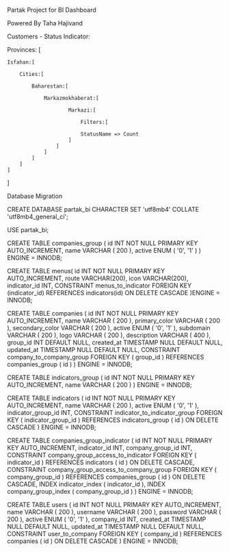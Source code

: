 Partak Project for BI Dashboard

Powered By Taha Hajivand

Customers - Status Indicator:

Provinces: [

    Isfahan:[

        Cities:[

            Baharestan:[

                Markazmokhaberat:[

                        Markazi:[

                            Filters:[
                        
                            StatusName => Count
                        ]
                    ]
                ]
            ]
        ]
    ]
]

Database Migration

CREATE DATABASE partak_bi CHARACTER SET 'utf8mb4' COLLATE 'utf8mb4_general_ci';

USE partak_bi;

CREATE TABLE companies_group (
 id INT NOT NULL PRIMARY KEY AUTO_INCREMENT, 
 name VARCHAR ( 200 ), active ENUM ( '0', '1' )
) ENGINE = INNODB;


CREATE TABLE menus(
id INT NOT NULL PRIMARY KEY AUTO_INCREMENT,
route VARCHAR(200),
icon VARCHAR(200),
indicator_id INT,
CONSTRAINT menus_to_indicator FOREIGN KEY (indicator_id) REFERENCES indicators(id) ON DELETE CASCADE 
)ENGINE = INNODB;

CREATE TABLE companies (
  id INT NOT NULL PRIMARY KEY AUTO_INCREMENT,
  name VARCHAR ( 200 ),
  primary_color VARCHAR ( 200 ),
  secondary_color VARCHAR ( 200 ),
  active ENUM ( '0', '1' ),
  subdomain VARCHAR ( 200 ),
  logo VARCHAR ( 200 ),
  description VARCHAR ( 400 ),
  group_id INT DEFAULT NULL,
  created_at TIMESTAMP NULL DEFAULT NULL,
  updated_at TIMESTAMP NULL DEFAULT NULL,
  CONSTRAINT company_to_company_group FOREIGN KEY ( group_id ) REFERENCES companies_group ( id ) 
) ENGINE = INNODB;

CREATE TABLE indicators_group (
id INT NOT NULL PRIMARY KEY AUTO_INCREMENT,
name VARCHAR ( 200 )
) ENGINE = INNODB;
   
CREATE TABLE indicators (
  id INT NOT NULL PRIMARY KEY AUTO_INCREMENT,
  name VARCHAR ( 200 ),
  active ENUM ( '0', '1' ),
  indicator_group_id INT,
  CONSTRAINT indicator_to_indicator_group FOREIGN KEY ( indicator_group_id ) REFERENCES indicators_group ( id ) ON DELETE CASCADE 
) ENGINE = INNODB;

CREATE TABLE companies_group_indicator (
  id INT NOT NULL PRIMARY KEY AUTO_INCREMENT,
  indicator_id INT,
  company_group_id INT,
  CONSTRAINT company_group_access_to_indicator FOREIGN KEY ( indicator_id ) REFERENCES indicators ( id ) ON DELETE CASCADE,
  CONSTRAINT company_group_access_to_company_group FOREIGN KEY ( company_group_id ) REFERENCES companies_group ( id ) ON DELETE CASCADE,
  INDEX indicator_index ( indicator_id ),
  INDEX company_group_index ( company_group_id ) 
) ENGINE = INNODB;

CREATE TABLE users (
  id INT NOT NULL PRIMARY KEY AUTO_INCREMENT,
  name VARCHAR ( 200 ),
  username VARCHAR ( 200 ),
  password VARCHAR ( 200 ),
  active ENUM ( '0', '1' ),
  company_id INT,
  created_at TIMESTAMP NULL DEFAULT NULL,
  updated_at TIMESTAMP NULL DEFAULT NULL,
  CONSTRAINT user_to_company FOREIGN KEY ( company_id ) REFERENCES companies ( id ) ON DELETE CASCADE ) ENGINE = INNODB;
	